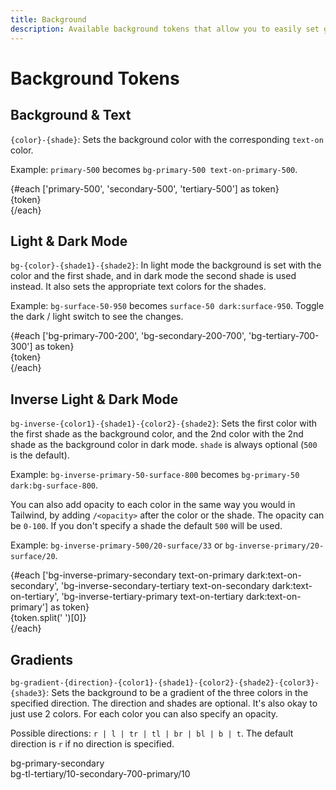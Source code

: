```yaml
---
title: Background
description: Available background tokens that allow you to easily set gradient or mesh backgrounds.
---
```


# Background Tokens

## Background & Text

`{color}-{shade}`: Sets the background color with the corresponding `text-on` color. 

Example: `primary-500` becomes `bg-primary-500 text-on-primary-500`.

<div class="flex my-4">
    {#each ['primary-500', 'secondary-500', 'tertiary-500'] as token}
        <div class="h-20 flex-1 {token} flex justify-center items-center">
            {token}
        </div>
    {/each}
</div>

## Light & Dark Mode

`bg-{color}-{shade1}-{shade2}`: In light mode the background is set with the color and the first shade, and in dark mode the second shade is used instead. It also sets the appropriate text colors for the shades.

Example: `bg-surface-50-950` becomes `surface-50 dark:surface-950`. Toggle the dark / light switch to see the changes.

<div class="flex my-4">
    {#each ['bg-primary-700-200', 'bg-secondary-200-700', 'bg-tertiary-700-300'] as token}
        <div class="h-20 flex-1 {token} flex justify-center items-center">
            {token}
        </div>
    {/each}
</div>

## Inverse Light & Dark Mode

`bg-inverse-{color1}-{shade1}-{color2}-{shade2}`: Sets the first color with the first shade as the background color, and the 2nd color with the 2nd shade as the background color in dark mode. `shade` is always optional (`500` is the default).

Example: `bg-inverse-primary-50-surface-800` becomes `bg-primary-50 dark:bg-surface-800`.

You can also add opacity to each color in the same way you would in Tailwind, by adding `/<opacity>` after the color or the shade. The opacity can be `0-100`. If you don't specify a shade the default `500` will be used.

Example: `bg-inverse-primary-500/20-surface/33` or `bg-inverse-primary/20-surface/20`.

<div class="flex my-4">
    {#each ['bg-inverse-primary-secondary text-on-primary dark:text-on-secondary', 'bg-inverse-secondary-tertiary text-on-secondary dark:text-on-tertiary', 'bg-inverse-tertiary-primary text-on-tertiary dark:text-on-primary'] as token}
        <div class="h-20 flex-1 {token} flex justify-center items-center">
            {token.split(' ')[0]}
        </div>
    {/each}
</div>

## Gradients

`bg-gradient-{direction}-{color1}-{shade1}-{color2}-{shade2}-{color3}-{shade3}`: Sets the background to be a gradient of the three colors in the specified direction. The direction and shades are optional. It's also okay to just use 2 colors. For each color you can also specify an opacity. 

Possible directions: `r | l | tr | tl | br | bl | b | t`. The default direction is `r` if no direction is specified.

<div class="flex justify-center items-center my-4 h-20 bg-primary-secondary text-on-primary">bg-primary-secondary</div>

<div class="flex justify-center items-center my-4 h-20 bg-tl-tertiary/10-secondary-700-primary/10 text-on-primary">bg-tl-tertiary/10-secondary-700-primary/10</div>